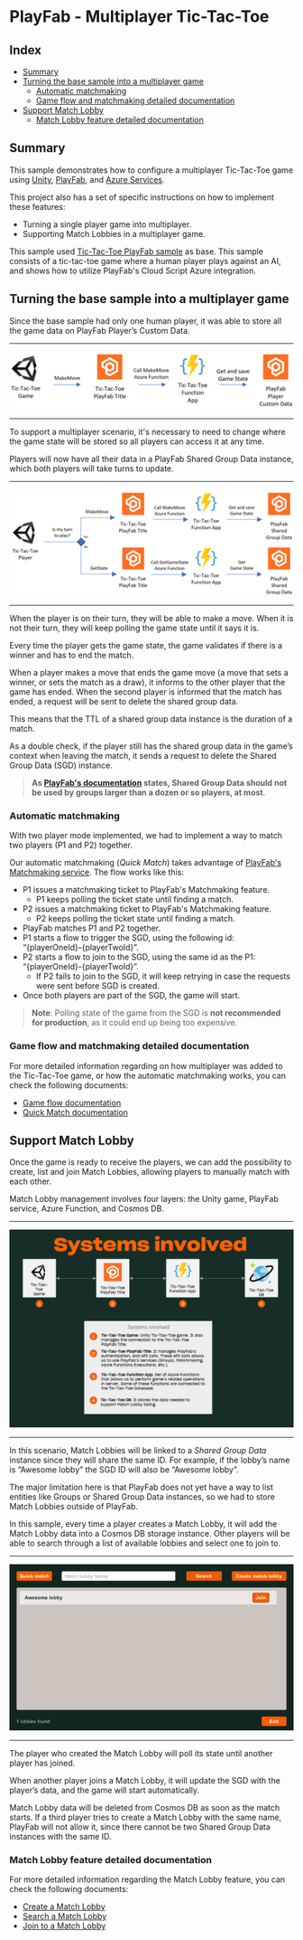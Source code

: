# PlayFab - Multiplayer Tic-Tac-Toe

## Index

- [Summary](#summary)
- [Turning the base sample into a multiplayer game](#turning-the-base-sample-into-a-multiplayer-game)
  - [Automatic matchmaking](#automatic-matchmaking)
  - [Game flow and matchmaking detailed documentation](#game-flow-and-matchmaking-detailed-documentation)
- [Support Match Lobby](#support-match-lobby)
  - [Match Lobby feature detailed documentation](#match-lobby-feature-detailed-documentation)

## Summary

This sample demonstrates how to configure a multiplayer Tic-Tac-Toe game using [Unity][unity-main-page], [PlayFab][playfab-main-page], and [Azure Services][azure-main-page].

This project also has a set of specific instructions on how to implement these features:

- Turning a single player game into multiplayer.
- Supporting Match Lobbies in a multiplayer game.

This sample used [Tic-Tac-Toe PlayFab sample][tic-tac-toe-base-sample] as base. This sample consists of a tic-tac-toe game where a human player plays against an AI, and shows how to utilize PlayFab's Cloud Script Azure integration.

## Turning the base sample into a multiplayer game

Since the base sample had only one human player, it was able to store all the game data on PlayFab Player’s Custom Data.

---

![Original Move flow][original-make-move-flow]

---

To support a multiplayer scenario, it's necessary to need to change where the game state will be stored so all players can access it at any time.

Players will now have all their data in a PlayFab Shared Group Data instance, which both players will take turns to update.

---

![New Move Flow][new-make-move-flow]

---

When the player is on their turn, they will be able to make a move.
When it is not their turn, they will keep polling the game state until it says it is.

Every time the player gets the game state, the game validates if there is a winner and has to end the match.

When a player makes a move that ends the game move (a move that sets a winner, or sets the match as a draw), it informs to the other player that the game has ended. When the second player is informed that the match has ended, a request will be sent to delete the shared group data.

This means that the TTL of a shared group data instance is the duration of a match.

As a double check, if the player still has the shared group data in the game’s context when leaving the match, it sends a request to delete the Shared Group Data (SGD) instance.

> **As [PlayFab's documentation][sdg-disclamer] states, Shared Group Data should not be used by groups larger than a dozen or so players, at most**.

### Automatic matchmaking

With two player mode implemented, we had to implement a way to match two players (P1 and P2) together.

Our automatic matchmaking (*Quick Match*) takes advantage of [PlayFab's Matchmaking service][playfab-matchmaking-doc]. The flow works like this:

- P1 issues a matchmaking ticket to PlayFab's Matchmaking feature.
  - P1 keeps polling the ticket state until finding a match.
- P2 issues a matchmaking ticket to PlayFab's Matchmaking feature.
  - P2 keeps polling the ticket state until finding a match.
- PlayFab matches P1 and P2 together.
- P1 starts a flow to trigger the SGD, using the following id: “{playerOneId}-{playerTwoId}”.
- P2 starts a flow to join to the SGD, using the same id as the P1: “{playerOneId}-{playerTwoId}”.
  - If P2 fails to join to the SGD, it will keep retrying in case the requests were sent before SGD is created.
- Once both players are part of the SGD, the game will start.

> **Note**: Polling state of the game from the SGD is **not recommended for production**, as it could end up being too expensive.

### Game flow and matchmaking detailed documentation

For more detailed information regarding on how multiplayer was added to the Tic-Tac-Toe game, or how the automatic matchmaking works, you can check the following documents:

- [Game flow documentation][game-flow-documentation]
- [Quick Match documentation][quick-play-document]

## Support Match Lobby

Once the game is ready to receive the players, we can add the possibility to create, list and join Match Lobbies, allowing players to manually match with each other.

Match Lobby management involves four layers: the Unity game, PlayFab service, Azure Function, and Cosmos DB.

---

![Match Lobby architecture][match-lobby-high-level-architecture]

---

In this scenario, Match Lobbies will be linked to a *Shared Group Data* instance since they will share the same ID. For example, if the lobby’s name is “Awesome lobby” the SGD ID will also be “Awesome lobby”.

The major limitation here is that PlayFab does not yet have a way to list entities like Groups or Shared Group Data instances, so we had to store Match Lobbies outside of PlayFab.

In this sample, every time a player creates a Match Lobby, it will add the Match Lobby data into a Cosmos DB storage instance. Other players will be able to search through a list of available lobbies and select one to join to.

---

<p align="center">
  <img src="./document-assets/match-lobby-list-preview.png" />
</p>

---

The player who created the Match Lobby will poll its state until another player has joined.

When another player joins a Match Lobby, it will update the SGD with the player’s data, and the game will start automatically.

Match Lobby data will be deleted from Cosmos DB as soon as the match starts. If a third player tries to create a Match Lobby with the same name, PlayFab will not allow it, since there cannot be two Shared Group Data instances with the same ID.

### Match Lobby feature detailed documentation

For more detailed information regarding the Match Lobby feature, you can check the following documents:

- [Create a Match Lobby][create-match-lobby]
- [Search a Match Lobby][search-match-lobby]
- [Join to a Match Lobby][join-match-lobby]

<!-- URLS -->

[azure-main-page]: https://azure.microsoft.com/
[playfab-main-page]: https://playfab.com/
[playfab-matchmaking-doc]: https://docs.microsoft.com/gaming/playfab/features/multiplayer/matchmaking/
[tic-tac-toe-base-sample]: https://github.com/PlayFab/PlayFab-Samples/tree/master/Samples/Unity/TicTacToe
[unity-main-page]: https://unity.com/
[sdg-disclamer]: https://docs.microsoft.com/gaming/playfab/features/social/groups/using-shared-group-data

<!-- Internal documents -->
[create-match-lobby]: ./create-match-lobby.md
[join-match-lobby]: ./join-to-the-match-lobby.md
[search-match-lobby]: ./search-match-lobby.md
[quick-play-document]: ./quick-match.md
[game-flow-documentation]: ./game-flow.md

<!-- IMAGES -->
[match-lobby-high-level-architecture]: ./document-assets/high-level-architecture.png
[new-make-move-flow]: ./document-assets/new-make-move-flow.png
[original-make-move-flow]: ./document-assets/original-make-move-flow.png
